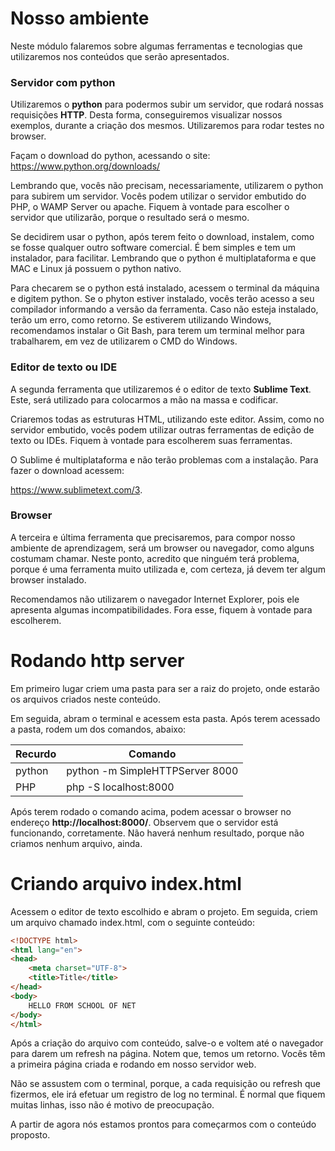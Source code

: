 # Nosso ambiente

Neste módulo falaremos sobre algumas ferramentas e tecnologias que utilizaremos nos conteúdos que serão apresentados.

### Servidor com python

Utilizaremos o **python** para podermos subir um servidor, que rodará nossas requisições **HTTP**. Desta forma, conseguiremos visualizar nossos exemplos, durante a criação dos mesmos. Utilizaremos para rodar testes no browser.

Façam o download do python, acessando o site: <https://www.python.org/downloads/>

Lembrando que, vocês não precisam, necessariamente, utilizarem o python para subirem um servidor. Vocês podem utilizar o servidor embutido do PHP, o WAMP Server ou apache. 
Fiquem à vontade para escolher o servidor que utilizarão, porque o resultado será o mesmo.

Se decidirem usar o python, após terem feito o download, instalem, como se fosse qualquer outro software comercial. É bem simples e tem um instalador, para facilitar. 
Lembrando que o python é multiplataforma e que MAC e Linux já possuem o python nativo.

Para checarem se o python está instalado, acessem o terminal da máquina e digitem python. Se o phyton estiver instalado, vocês terão acesso a seu compilador informando a versão da ferramenta. Caso não esteja instalado, terão um erro, como retorno. Se estiverem utilizando Windows, recomendamos instalar o Git Bash, para terem um terminal melhor para trabalharem, em vez de utilizarem o CMD do Windows.

### Editor de texto ou IDE

A segunda ferramenta que utilizaremos é o editor de texto **Sublime Text**. Este, será utilizado para colocarmos a mão na massa e codificar.

Criaremos todas as estruturas HTML, utilizando este editor. Assim, como no servidor embutido, vocês podem utilizar outras ferramentas de edição de texto ou IDEs. Fiquem à vontade para escolherem suas ferramentas.

O Sublime é multiplataforma e não terão problemas com a instalação. Para fazer o download acessem: 

<https://www.sublimetext.com/3>.

### Browser

A terceira e última ferramenta que precisaremos, para compor nosso ambiente de aprendizagem, será um browser ou navegador, como alguns costumam chamar. Neste ponto, acredito que ninguém terá problema, porque é uma ferramenta muito utilizada e, com certeza, já devem ter algum browser instalado.

Recomendamos não utilizarem o navegador Internet Explorer, pois ele apresenta algumas incompatibilidades. Fora esse, fiquem à vontade para escolherem.

# Rodando http server

Em primeiro lugar criem uma pasta para ser a raiz do projeto, onde estarão os arquivos criados neste conteúdo.

Em seguida, abram o terminal e acessem esta pasta. Após terem acessado a pasta, rodem um dos comandos, abaixo:

Recurdo | Comando
----------- | -------------
python | python -m SimpleHTTPServer 8000
PHP | php -S localhost:8000

Após terem rodado o comando acima, podem acessar o browser no endereço **http://localhost:8000/**. 
Observem que o servidor está funcionando, corretamente. Não haverá nenhum resultado, porque não criamos nenhum arquivo, ainda.

# Criando arquivo index.html

Acessem o editor de texto escolhido e abram o projeto. Em seguida, criem um arquivo chamado index.html, com o seguinte conteúdo:

```html
<!DOCTYPE html>
<html lang="en">
<head>
    <meta charset="UTF-8">
    <title>Title</title>
</head>
<body>
    HELLO FROM SCHOOL OF NET
</body>
</html>
```

Após a criação do arquivo com conteúdo, salve-o e voltem até o navegador para darem um refresh na página. 
Notem que, temos um retorno. Vocês têm a primeira página criada e rodando em nosso servidor web.

Não se assustem com o terminal, porque, a cada requisição ou refresh que fizermos, ele irá efetuar um registro de log no terminal. 
É normal que fiquem muitas linhas, isso não é motivo de preocupação.

A partir de agora nós estamos prontos para começarmos com o conteúdo proposto.
